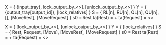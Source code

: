 X = { {input_tray}, lock_output_by_<>], [unlock_output_by_<>] }
Y = { {output_tray[output_id]}, [lock_relatives] }
S = { RL[n], RU[n], QL[n], QU[n], [], [MoveRest], [MoveRequest] }
s0 = Rest
ta(Rest) = +
ta(Request) = <>


X = { [lock_output_by_<>], [unlock_output_by_<>] }
Y = { [lock_relatives] }
S = { Rest, Request, [Move], [MoveRest], [MoveRequest] }
s0 = Rest
ta(Rest) = +
ta(Request) = <>
    